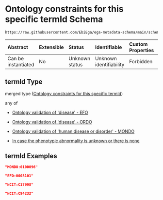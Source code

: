 # Ontology constraints for this specific termId Schema

```txt
https://raw.githubusercontent.com/EbiEga/ega-metadata-schema/main/schemas/EGA.common-definitions.json#/$defs/disease/properties/termId
```



| Abstract            | Extensible | Status         | Identifiable            | Custom Properties | Additional Properties | Access Restrictions | Defined In                                                                                           |
| :------------------ | :--------- | :------------- | :---------------------- | :---------------- | :-------------------- | :------------------ | :--------------------------------------------------------------------------------------------------- |
| Can be instantiated | No         | Unknown status | Unknown identifiability | Forbidden         | Allowed               | none                | [EGA.common-definitions.json\*](../../../schemas/EGA.common-definitions.json "open original schema") |

## termId Type

merged type ([Ontology constraints for this specific termId](ega-4-defs-disease-properties-ontology-constraints-for-this-specific-termid.md))

any of

* [Ontology validation of 'disease' - EFO](ega-4-defs-disease-properties-ontology-constraints-for-this-specific-termid-anyof-ontology-validation-of-disease---efo.md "check type definition")

* [Ontology validation of 'disease' - ORDO](ega-4-defs-disease-properties-ontology-constraints-for-this-specific-termid-anyof-ontology-validation-of-disease---ordo.md "check type definition")

* [Ontology validation of 'human disease or disorder' - MONDO](ega-4-defs-disease-properties-ontology-constraints-for-this-specific-termid-anyof-ontology-validation-of-human-disease-or-disorder---mondo.md "check type definition")

* [In case the phenotypic abnormality is unknown or there is none](ega-4-defs-disease-properties-ontology-constraints-for-this-specific-termid-anyof-in-case-the-phenotypic-abnormality-is-unknown-or-there-is-none.md "check type definition")

## termId Examples

```json
"MONDO:0100096"
```

```json
"EFO:0003101"
```

```json
"NCIT:C17998"
```

```json
"NCIT:C94232"
```
